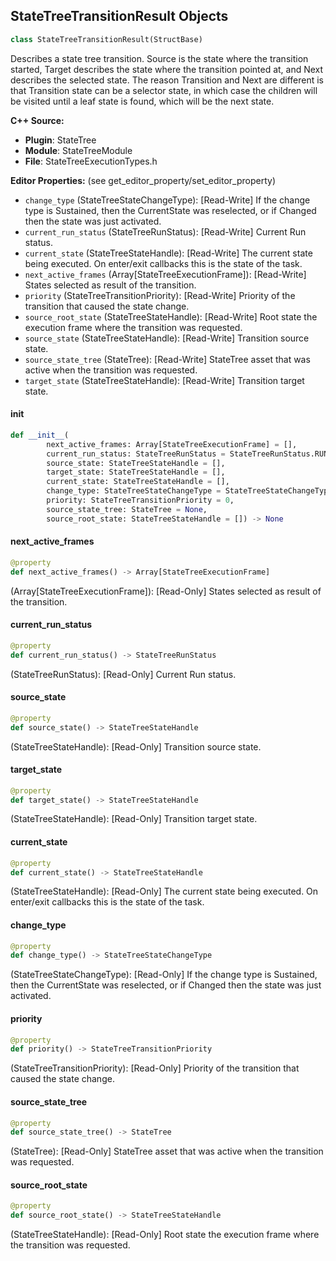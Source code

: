 ## StateTreeTransitionResult Objects

```python
class StateTreeTransitionResult(StructBase)
```

Describes a state tree transition. Source is the state where the transition started, Target describes the state where the transition pointed at,
and Next describes the selected state. The reason Transition and Next are different is that Transition state can be a selector state,
in which case the children will be visited until a leaf state is found, which will be the next state.

**C++ Source:**

- **Plugin**: StateTree
- **Module**: StateTreeModule
- **File**: StateTreeExecutionTypes.h

**Editor Properties:** (see get_editor_property/set_editor_property)

- ``change_type`` (StateTreeStateChangeType):  [Read-Write] If the change type is Sustained, then the CurrentState was reselected, or if Changed then the state was just activated.
- ``current_run_status`` (StateTreeRunStatus):  [Read-Write] Current Run status.
- ``current_state`` (StateTreeStateHandle):  [Read-Write] The current state being executed. On enter/exit callbacks this is the state of the task.
- ``next_active_frames`` (Array[StateTreeExecutionFrame]):  [Read-Write] States selected as result of the transition.
- ``priority`` (StateTreeTransitionPriority):  [Read-Write] Priority of the transition that caused the state change.
- ``source_root_state`` (StateTreeStateHandle):  [Read-Write] Root state the execution frame where the transition was requested.
- ``source_state`` (StateTreeStateHandle):  [Read-Write] Transition source state.
- ``source_state_tree`` (StateTree):  [Read-Write] StateTree asset that was active when the transition was requested.
- ``target_state`` (StateTreeStateHandle):  [Read-Write] Transition target state.

<a id="unreal.StateTreeTransitionResult.__init__"></a>

#### __init__

```python
def __init__(
        next_active_frames: Array[StateTreeExecutionFrame] = [],
        current_run_status: StateTreeRunStatus = StateTreeRunStatus.RUNNING,
        source_state: StateTreeStateHandle = [],
        target_state: StateTreeStateHandle = [],
        current_state: StateTreeStateHandle = [],
        change_type: StateTreeStateChangeType = StateTreeStateChangeType.NONE,
        priority: StateTreeTransitionPriority = 0,
        source_state_tree: StateTree = None,
        source_root_state: StateTreeStateHandle = []) -> None
```

<a id="unreal.StateTreeTransitionResult.next_active_frames"></a>

#### next_active_frames

```python
@property
def next_active_frames() -> Array[StateTreeExecutionFrame]
```

(Array[StateTreeExecutionFrame]):  [Read-Only] States selected as result of the transition.

<a id="unreal.StateTreeTransitionResult.current_run_status"></a>

#### current_run_status

```python
@property
def current_run_status() -> StateTreeRunStatus
```

(StateTreeRunStatus):  [Read-Only] Current Run status.

<a id="unreal.StateTreeTransitionResult.source_state"></a>

#### source_state

```python
@property
def source_state() -> StateTreeStateHandle
```

(StateTreeStateHandle):  [Read-Only] Transition source state.

<a id="unreal.StateTreeTransitionResult.target_state"></a>

#### target_state

```python
@property
def target_state() -> StateTreeStateHandle
```

(StateTreeStateHandle):  [Read-Only] Transition target state.

<a id="unreal.StateTreeTransitionResult.current_state"></a>

#### current_state

```python
@property
def current_state() -> StateTreeStateHandle
```

(StateTreeStateHandle):  [Read-Only] The current state being executed. On enter/exit callbacks this is the state of the task.

<a id="unreal.StateTreeTransitionResult.change_type"></a>

#### change_type

```python
@property
def change_type() -> StateTreeStateChangeType
```

(StateTreeStateChangeType):  [Read-Only] If the change type is Sustained, then the CurrentState was reselected, or if Changed then the state was just activated.

<a id="unreal.StateTreeTransitionResult.priority"></a>

#### priority

```python
@property
def priority() -> StateTreeTransitionPriority
```

(StateTreeTransitionPriority):  [Read-Only] Priority of the transition that caused the state change.

<a id="unreal.StateTreeTransitionResult.source_state_tree"></a>

#### source_state_tree

```python
@property
def source_state_tree() -> StateTree
```

(StateTree):  [Read-Only] StateTree asset that was active when the transition was requested.

<a id="unreal.StateTreeTransitionResult.source_root_state"></a>

#### source_root_state

```python
@property
def source_root_state() -> StateTreeStateHandle
```

(StateTreeStateHandle):  [Read-Only] Root state the execution frame where the transition was requested.

<a id="unreal.StateTreeEvent"></a>